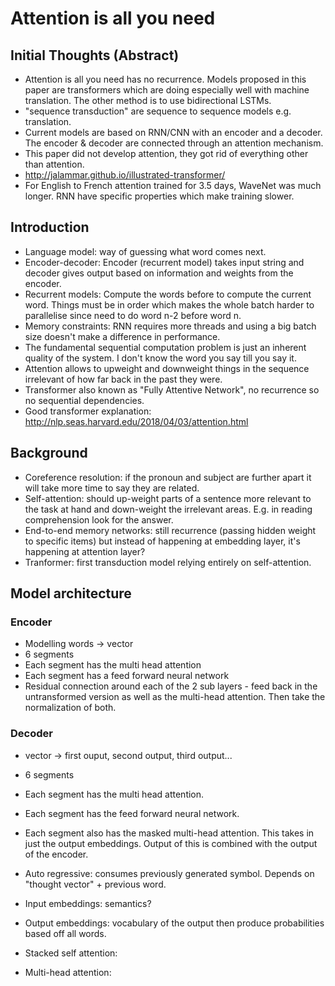 # Attention is all you need

## Initial Thoughts (Abstract)
* Attention is all you need has no recurrence. Models proposed in this paper are transformers which are doing especially well with machine translation. The other method is to use bidirectional LSTMs.
* "sequence transduction" are sequence to sequence models e.g. translation. 
* Current models are based on RNN/CNN with an encoder and a decoder. The encoder & decoder are connected through an attention mechanism. 
* This paper did not develop attention, they got rid of everything other than attention. 
* http://jalammar.github.io/illustrated-transformer/
* For English to French attention trained for 3.5 days, WaveNet was much longer. RNN have specific properties which make training slower. 

## Introduction 

* Language model: way of guessing what word comes next. 
* Encoder-decoder: Encoder (recurrent model) takes input string and decoder gives output based on information and weights from the encoder. 
* Recurrent models: Compute the words before to compute the current word. Things must be in order which makes the whole batch harder to parallelise since need to do word n-2 before word n. 
* Memory constraints: RNN requires more threads and using a big batch size doesn't make a difference in performance.    
* The fundamental sequential computation problem is just an inherent quality of the system. I don't know the word you say till you say it. 
* Attention allows to upweight and downweight things in the sequence irrelevant of how far back in the past they were. 
* Transformer also known as "Fully Attentive Network", no recurrence so no sequential dependencies. 
* Good transformer explanation: http://nlp.seas.harvard.edu/2018/04/03/attention.html

## Background

* Coreference resolution: if the pronoun and subject are further apart it will take more time to say they are related. 
* Self-attention: should up-weight parts of a sentence more relevant to the task at hand and down-weight the irrelevant areas. E.g. in reading comprehension look for the answer. 
* End-to-end memory networks: still recurrence (passing hidden weight to specific items) but instead of happening at embedding layer, it's happening at attention layer? 
* Tranformer: first transduction model relying entirely on self-attention.

## Model architecture

### Encoder 
* Modelling words -> vector
* 6 segments
* Each segment has the multi head attention
* Each segment has a feed forward neural network
* Residual connection around each of the 2 sub layers - feed back in the untransformed version as well as the multi-head attention. Then take the normalization of both. 

### Decoder
* vector -> first ouput, second output, third output... 
* 6 segments
* Each segment has the multi head attention.
* Each segment has the feed forward neural network.
* Each segment also has the masked multi-head attention. This takes in just the output embeddings. Output of this is combined with the output of the encoder. 


* Auto regressive: consumes previously generated symbol. Depends on "thought vector" + previous word. 
* Input embeddings: semantics? 
* Output embeddings: vocabulary of the output then produce probabilities based off all words.  
* Stacked self attention: 
* Multi-head attention: 